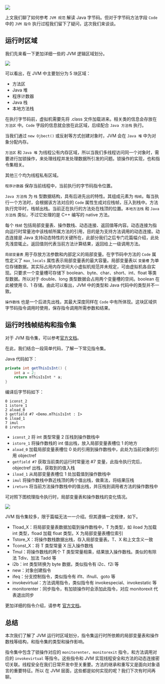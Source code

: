 ![](https://blog-pic-1251295613.cos.ap-guangzhou.myqcloud.com/1642863636.39SmartPic.png)

上文我们聊了如何参考 `JVM 规范` 解读 Java 字节码。但对于字节码方法字段 `Code` 中的 `JVM 指令` 执行过程我们留下了疑问，这次我们来谈谈。

## 运行时区域

我们先来看一下更加详细一些的 JVM 逻辑区域划分。

![](https://blog-pic-1251295613.cos.ap-guangzhou.myqcloud.com/1642857610.92SmartPic.png)

可以看出，在 JVM 中主要划分为 5 块区域：
- 方法区
- Java 堆
- 程序计数器
- Java 栈
- 本地方法栈

在执行字节码前，虚拟机需要先将 .class 文件加载进来。相关类的信息会存放在 `方法区` 中。`Code` 字段的信息就会放在此区域，后续配合 `Java 方法栈` 执行。

当我们通过 `new Ojbect()` 或反射等方式创建对象时，JVM 会在 `Java 堆` 中为对象分配内存。

`方法区` 和 `Java 堆` 为线程公有内存区域，所以当我们多线程访问同一个对象时，需要进行加锁操作，来处理线程并发处理数据所引发的问题。锁操作的实现，也和指令集相关。

其他三个均为线程私有区域。

`程序计数器` 保存当前线程中，当前执行的字节码指令位置。

`Java 方法栈` 为 `栈` 型数据结构，具有后进先出的特性。其组成元素为 `栈帧`。每当执行一个方法时，会根据该方法对应的 `Code` 属性生成对应栈帧，压入到栈中。方法执行完毕时，栈帧出栈。当前正在执行的方法处在栈顶的位置。`本地方法栈` 和 `Java 方法栈` 类似，不过它处理的是 C++ 编写的 native 方法。

每个 `栈帧` 包括局部变量表、操作数栈、动态连接、返回值等内容。动态连接为指向运行时常量池中该栈帧所属方法的引用，目的是为支持方法调用的动态连接。动态连接是 Java 支持动态特性的关键所在，此部分我们之后专门花篇幅介绍，此处先浅尝辄止。返回值则代表当前方法计算结果，返回给上一级调用方法。

`局部变量表` 用于存放方法参数和内部定义的局部变量。在字节码中方法的 `Code` 属性定义了 `max_locals` 属性表示局部变量表的最大容量。局部变量表以 `变量槽` 为单位存储数据。其实际占用内存空间大小虚拟机规范并未规定，可由虚拟机各自实现。只要求一个变量槽可存储下 boolean、byte、char、short、int、float 等类型数据。所以对于 double、long 类型数据会占用两个变量槽的空间。boolean 在此被使用 0、1 存储。由此可以看出，JVM 中的类型和 Java 代码中的类型并不一致。

`操作数栈` 也是一个后进先出栈，其最大深度同样在 `Code` 中有所体现。这块区域供字节码指令调用时使用，保存指令调用所需参数和结果。

## 运行时栈帧结构和指令集

对于 JVM 指令集，可以参考[官方文档](https://docs.oracle.com/javase/specs/jvms/se16/html/jvms-6.html)。

在此，我们结合一段简单代码，了解一下常见指令集。

Java 代码如下：

```java
private int getThisIsInt() {
    int a = 2;
    return mThisIsInt * a;
}
```

编译后字节码如下：

```
0 iconst_2
1 istore_1
2 aload_0
3 getfield #7 <Demo.mThisIsInt : I>
6 iload_1
7 imul
8 ireturn
```

- `iconst_2` 将 int 类型常量 2 压栈到操作数栈中
- `istore_1` 将操作数栈的 int 值出栈，放入局部变量表槽位 1 的地方
- `aload_0` 加载局部变量表槽位 0 处的引用到操作数栈中，此处为当前对象的引用 objectref
- `getfield #7` 获取当前类的运行时常量池 #7 变量，此指令执行完后，objectref 出栈，获取到的值入栈
- `iload_1` 从局部变量表槽位 1 处加载值到操作数栈中
- `imul` 将操作数栈中靠近栈顶的两个值出栈，做乘法，将结果压栈
- `ireturn` 将当前方法操作数栈中的值出栈，并压栈到调用者方法的操作数栈中

可对照下图梳理指令执行时，局部变量表和操作数栈的变化情况。

![](https://blog-pic-1251295613.cos.ap-guangzhou.myqcloud.com/1642862521.54SmartPic.png)

JVM 指令集较多，限于篇幅无法一一介绍。但其遵循一定规律，如下。

- Tload_X：将局部变量表数据加载到操作数栈中，T 为类型，如 iload 为加载 int 类型，fload 加载 float 类型。X 为局部变量表槽位索引
- Tstore_X：将操作数栈数据出栈，存入局部变量表。T、X 和上文含义一致
- Tconst_X：将 T 类型常量 X 压入操作数栈
- Tmul：将操作数栈的两个 T 类型常量相乘，结果放入操作数栈。类似的有除法 Tdiv、加法 Tadd 等
- i2b：int 类型转换为 byte 数据，类似指令有 i2c、f2i 等
- new：对象创建指令
- ifeq：分支控制指令，类似指令有 iflt、ifnull、goto 等
- invokevirtual：方法调用指令，类似指令有 invokespecial、invokestatic 等
- monitorenter：同步指令，有加锁操作时会添加此指令，对应 monitorexit 代表退出同步

更加详细的指令介绍，请参考 [官方文档](https://docs.oracle.com/javase/specs/jvms/se16/html/jvms-6.html)。

## 总结

本次我们了解了 JVM 运行时区域划分，指令集运行时所依赖的局部变量表和操作数栈等结构，和指令集的类型和操作影响。

指令集中包含了锁操作对应的 `monitorenter`、`monitorexit` 指令，和方法调用对应的 `invokevirtual` 等指令。这些指令和 JVM 实现线程安全和方法的动态连接密切关联。线程安全在我们日常开发中至关重要。方法的继承和重写又是面向对象语言的重要特征。所以 在 JVM 层面，这些都是如何实现的呢？我们下次有时间再聊。